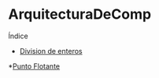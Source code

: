 # ArquitecturaDeComp

Índice

* [Division de enteros ](#divisonEnteros.cpp)

*[Punto Flotante](#blob/main/puntoFlotante.cpp)


